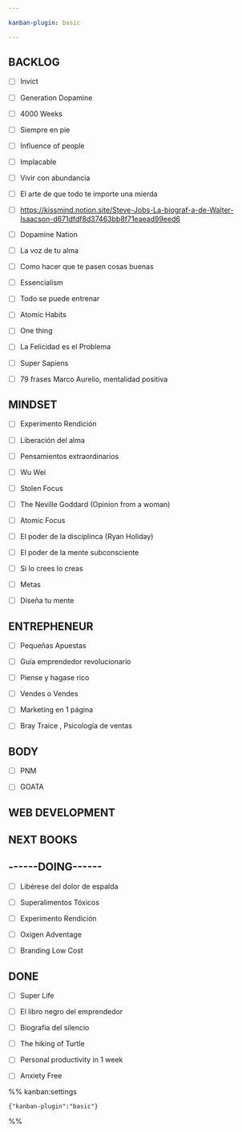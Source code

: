 ```yaml
---

kanban-plugin: basic

---
```


## BACKLOG

- [ ] Invict
- [ ] Generation Dopamine
- [ ] 4000 Weeks
- [ ] Siempre en pie
- [ ] Influence of people
- [ ] Implacable
- [ ] Vivir con abundancia
- [ ] El arte de que todo te importe una mierda
- [ ] https://kissmind.notion.site/Steve-Jobs-La-biograf-a-de-Walter-Isaacson-d671dfdf8d37463bb8f71eaead99eed6
- [ ] Dopamine Nation
- [ ] La voz de tu alma
- [ ] Como hacer que te pasen cosas buenas
- [ ] Essencialism
- [ ] Todo se puede entrenar
- [ ] Atomic Habits
- [ ] One thing
- [ ] La Felicidad es el Problema
- [ ] Super Sapiens
- [ ] 79 frases Marco Aurelio, mentalidad positiva


## MINDSET

- [ ] Experimento Rendición
- [ ] Liberación del alma
- [ ] Pensamientos extraordinarios
- [ ] Wu Wei
- [ ] Stolen Focus
- [ ] The Neville Goddard (Opinion from a woman)
- [ ] Atomic Focus
- [ ] El poder de la disciplinca (Ryan Holiday)
- [ ] El poder de la mente subconsciente
- [ ] Si lo crees lo creas
- [ ] Metas
- [ ] Diseña tu mente


## ENTREPHENEUR

- [ ] Pequeñas Apuestas
- [ ] Guía emprendedor revolucionario
- [ ] Piense y hagase rico
- [ ] Vendes o Vendes
- [ ] Marketing en 1 página
- [ ] Bray Traice , Psicología de ventas


## BODY

- [ ] PNM
- [ ] GOATA


## WEB DEVELOPMENT



## NEXT BOOKS



## ------DOING------

- [ ] Libérese del dolor de espalda
- [ ] Superalimentos Tóxicos
- [ ] Experimento Rendición
- [ ] Oxigen Adventage
- [ ] Branding Low Cost


## DONE

- [ ] Super Life
- [ ] El libro negro del emprendedor
- [ ] Biografía del silencio
- [ ] The hiking of Turtle
- [ ] Personal productivity in 1 week
- [ ] Anxiety Free




%% kanban:settings
```
{"kanban-plugin":"basic"}
```
%%